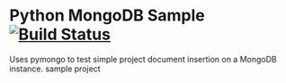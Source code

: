 Python MongoDB Sample [![Build Status](https://apibeta.shippable.com/projects/537a506f326b4d0f004a46bb/badge/master)](https://shippable.com)
=====================

Uses pymongo to test simple project document insertion on a MongoDB instance.
sample project
